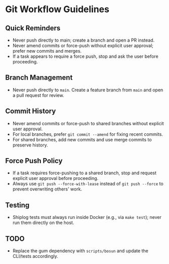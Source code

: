 # Git Workflow Guidelines

## Quick Reminders
- Never push directly to main; create a branch and open a PR instead.
- Never amend commits or force-push without explicit user approval; prefer new commits and merges.
- If a task appears to require a force push, stop and ask the user before proceeding.

## Branch Management
- Never push directly to `main`. Create a feature branch from `main` and open a pull request for review.

## Commit History
- Never amend commits or force-push to shared branches without explicit user approval.
- For local branches, prefer `git commit --amend` for fixing recent commits.
- For shared branches, add new commits and use merge commits to preserve history.

## Force Push Policy
- If a task requires force-pushing to a shared branch, stop and request explicit user approval before proceeding.
- Always use `git push --force-with-lease` instead of `git push --force` to prevent overwriting others' work.

## Testing
- Shiplog tests must always run inside Docker (e.g., via `make test`); never run them directly on the host.

## TODO
- Replace the gum dependency with `scripts/bosun` and update the CLI/tests accordingly.
